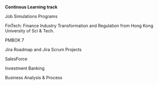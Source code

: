 **Continous Learning track**

Job Simulations Programs

FinTech: Finance Industry Transformation and Regulation from Hong Kong University of Sci & Tech.

PMBOK 7

Jira Roadmap and Jira Scrum Projects

SalesForce

Investment Banking

Business Analysis & Process
